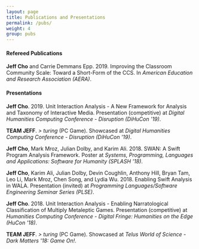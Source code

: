 ```yaml
---
layout: page
title: Publications and Presentations
permalink: /pubs/
weight: 4
group: pubs
---
```


#### Refereed Publications ####

  **Jeff Cho** and Carrie Demmans Epp. 2019. Improving the Classroom Community Scale: Toward a Short-Form of the CCS. In *American Education and Research Association (AERA)*.

#### Presentations ####

  **Jeff Cho**. 2019. Unit Interaction Analysis - A New Framework for Analysis and Taxonomy of Interactive Media. Presentation (competitive) at *Digital Humanities Computing Conference - Disruption (DiHuCon '19)*.
  
  **TEAM JEFF**. *> turing* (PC Game). Showcased at *Digital Humanities Computing Conference - Disruption (DiHuCon '19)*.

  **Jeff Cho**, Mark Mroz, Julian Dolby, and Karim Ali. 2018. SWAN: A Swift Program Analysis Framework. Poster at *Systems, Programming, Languages and Applications: Software for Humanity (SPLASH '18)*.

  **Jeff Cho**, Karim Ali, Julian Dolby, Devin Coughlin, Anthony Hill, Bryan Tam, Leo Li, Mark Mroz, Chen Song, and Lydia Wu. 2018. Enabling Swift Analysis in WALA. Presentation (invited) at *Programming Languages/Software Engineering Seminar Series (PLSE)*.

  **Jeff Cho**. 2018. Unit Interaction Analysis - Enabling Narratological Classification of Multiply Metaleptic Games. Presentation (competitive) at *Humanities Computing Conference - Digital Fringe: Humanities on the Edge (HuCon '18)*.
  
  **TEAM JEFF**. *> turing* (PC Game). Showcased at *Telus World of Science - Dark Matters '18: Game On!*.